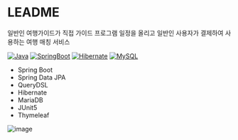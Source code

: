 # LEADME
일반인 여행가이드가 직접 가이드 프로그램 일정을 올리고 일반인 사용자가 결제하여 사용하는 여행 매칭 서비스


[![Java](https://img.shields.io/badge/Java-007396?style=flat-square&logo=Java&logoColor=white)](https://github.com/samisnotthree) [![SpringBoot](https://img.shields.io/badge/SpringBoot-6DB33F?style=flat-square&logo=SpringBoot&logoColor=white)](https://github.com/samisnotthree) [![Hibernate](https://img.shields.io/badge/Hibernate-59666C?style=flat-square&logo=Hibernate&logoColor=white)](https://github.com/samisnotthree) <!--[![Javascript](https://img.shields.io/badge/AngularJS-E23237?style=flat-square&logo=AngularJS&logoColor=white)](https://github.com/samisnotthree)--> [![MySQL](https://img.shields.io/badge/MySQL-4479A1?style=flat-square&logo=MySQL&logoColor=white)](https://github.com/samisnotthree)

- Spring Boot
- Spring Data JPA
- QueryDSL
- Hibernate
- MariaDB
- JUnit5
- Thymeleaf

![image](https://user-images.githubusercontent.com/85722378/169803885-45021b3c-d5b4-4459-8f8f-f94887b178ef.png)
